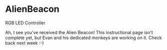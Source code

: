 # AlienBeacon
RGB LED Controller

Ah, I see you've received the Alien Beacon!
This instructional page isn't complete yet, but Evan and his dedicated monkeys are working on it.
Check back next week :-)